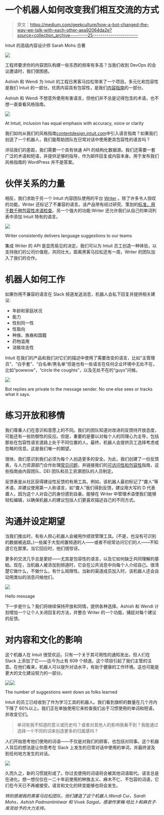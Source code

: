 # 一个机器人如何改变我们相互交流的方式

> 原文：<https://medium.com/geekculture/how-a-bot-changed-the-way-we-talk-with-each-other-aea92064da2e?source=collection_archive---------25----------------------->

Intuit 的高级内容设计师 Sarah Mohs 合著

![](img/d4791362fe0f8ac585a1afdb33971811.png)

工程师要求你的内容团队构建一些东西的频率有多高？当我们收到 DevOps 的会议邀请时，我们很困惑。

Ashish 和 Wendi 为 Intuit 的工程日黑客马拉松带来了一个项目。多元化和包容性是我们 Intuit 的一部分。优质内容具有包容性，是我们[内容指南](https://contentdesign.intuit.com/)的一部分。

Ashish 和 Wendi 不想意外使用有害语言，但他们并不总是记得包含的术语，也不想一直查看风格指南。

![](img/7186941e4214de9d682eec3432111de4.png)

At Intuit, inclusion has equal emphasis with accuracy, voice or clarity

我们如何从我们的风格指南[contentdesign.intuit.com](https://contentdesign.intuit.com/)中引入语言指南？如果我们创造了一个机器人，我们能帮助团队在日常对话中使用更具包容性的语言吗？

评估我们的差距，我们需要一个具有快速 API 的结构化数据源。我们还需要一套广泛的术语和短语，并提供足够的指导，作为邮件回复或内容本身。用于发布我们风格指南的 WordPress 并不是答案。

# **伙伴关系的力量**

相反，我们求助于另一个 Intuit 内容团队使用的平台 [Writer](https://writer.com/) 。除了许多令人惊叹的功能，Writer 还标记了不兼容的语言。该产品带有经过研究、策划的[标准，用于数千种包容性术语检查](https://writer.com/inclusion-glossary/)。另一个强大的功能:Writer 还允许我们从自己的单词列表中添加 Intuit 特有的语言。

![](img/7c31d4d9ea226a6cfa75ed9c7f288bf2.png)

Writer consistently delivers language suggestions to our teams

集成 Writer 的 API 是显而易见的决定。我们可以为 Intuit 员工创造一种体验，以支持我们的公司价值观，共同壮大。距离黑客马拉松还有一周，Writer 的团队加入了我们的合作。

# **机器人如何工作**

如果你用不兼容的语言在 Slack 频道发送消息，机器人会私下回复并提供相关建议:

*   年龄和家庭状况
*   能力
*   性别同一性
*   性取向
*   种族、族裔和国籍
*   药物滥用
*   消极攻击性

Intuit 在我们的产品和我们对它们的描述中使用了需要改变的语言，比如“主管理员”、“白手套”、“白名单/黑名单”但是也有一些语言在任何企业环境中无处不在，比如“powwow”，“circle the coughts”，以及无处不在的“guys”问候。

![](img/7dd386a7671c107ac0f0c6e1af738ada.png)

Bot replies are private to the message sender. No one else sees or tracks what it says.

# **练习开放和移情**

我们尊重人们在意识和意愿上的不同。我们的团队知道对改进的反馈持开放态度，可能还有一些防御性的反应。但是，重要的是要以对每个人的同理心为主导，包括那些在包容性语言道路上处于不同位置的人。最终，机器人会提供员工选择考虑或忽略的信息。这是我们唯一的期望。

很快，我们意识到我们必须为每个人创造更多的安全。为此，我们创建了一份反馈表，与人力资源部门合作处理[常见问题](https://contentdesign.intuit.com/inclusivitybot-faq/)，并链接我们的[可访问性和包容性](https://contentdesign.intuit.com/accessibility-and-inclusion/)指南，这些指南由内容团队、DEI 团队和员工资源团队的人员制定。

反馈表是从社区获得建设性反馈的有用工具。例如，该机器人最初标记了“聋人”等术语，并建议使用第一人称语言，如“聋人”我们得到反馈，建议用大写的 D 代表聋人，因为这个人对自己的身份感到自豪。能够在 Writer 中管理术语使我们能够轻松编辑，以确保机器人的建议包括人们更喜欢描述自己的不同方式。

# **沟通并设定期望**

当我们推出时，有些人担心机器人会被用作绩效管理工具。(不是，也没有可识别的数据被追踪。)一些属于大型闲置频道的人——或者不经常访问它们的人——不知道它在那里。当它回应时，他们很惊讶。

更多的交流几乎总是更好——尤其是包容性的语言，以及它如何缺乏共同理解的基础。现在，当机器人被添加到频道时，它会在公共消息中向每个人介绍自己。很清楚它做什么，不做什么，有什么局限性。当新的渠道成员加入时，该机器人还会自动用类似的消息问候他们。

![](img/b0211cf166ec2b7661a85878ae2b1103.png)

Hello message

下一步是什么？我们将继续保持开放和同情，提供各种选择。Ashish 和 Wendi 计划增加一个让个人关闭回复的方法，并整合 Writer 的一个功能，捕捉对每个建议的反馈。

# **对内容和文化的影响**

这个机器人在 Intuit 很受欢迎。只有一个关于其可用性的通知发出，但人们在 Slack 上添加了它——迄今为止有 609 个频道。这个项目引起了我们主管的注意。在他们看来，机器人可以提升对话水平，有助于健康的工作环境。这也可能是更大的文化建设努力的一部分。

![](img/0c80f8420033aa7c2678ac70cf9906bf.png)![](img/ab5b9806b05fca1d840779d13cf072d9.png)

The number of suggestions went down as folks learned

Intuit 的员工已经收到了作为学习工具的机器人。我们看到旗帜的数量在几个月内下降了 60%以上。我们正在单独使用它来检查我们出于习惯使用的单词和短语，并改变它们。

> 单词有我不知道的意义或历史吗？或者对其他人的影响我看不到？我能通过选择一个不同的词来创造更多的归属感吗？

人们开始思考他们使用的词语——不仅是对我们的顾客，也包括对同事。这个机器人背后的想法是让你思考在 Slack 上发生的日常对话中使用的单词，并最终波及到任何地方发生的对话。

![](img/0727836431a8f7d278d5c5b31e2708e5.png)

久而久之，新的习惯就形成了。你过去使用的词语将会被其他词语取代。语言总是在进化。想一想仅仅在一二十年前使用的种族主义、麻木不仁、不包容的词语，它们在今天已不再被接受。语言和文化的转变能够也将会发生。

*特别感谢我的黑客马拉松团队，他们建造了这个机器人:Wendi Cui，Sarah Mohs，Ashish Padmantintiwar 和 Vivek Saigal。感谢作家梅·哈比卜和麻衣子·库克给予的大力支持。*